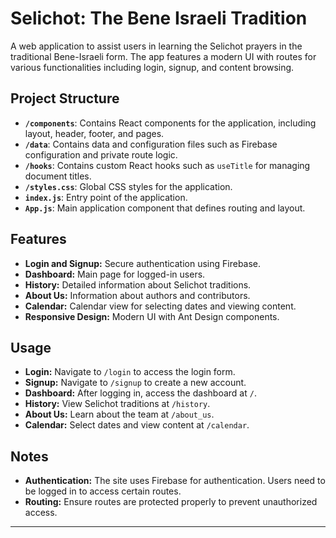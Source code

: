 # Selichot: The Bene Israeli Tradition

A web application to assist users in learning the Selichot prayers in the traditional Bene-Israeli form. The app features a modern UI with routes for various functionalities including login, signup, and content browsing.

## Project Structure

- **`/components`**: Contains React components for the application, including layout, header, footer, and pages.
- **`/data`**: Contains data and configuration files such as Firebase configuration and private route logic.
- **`/hooks`**: Contains custom React hooks such as `useTitle` for managing document titles.
- **`/styles.css`**: Global CSS styles for the application.
- **`index.js`**: Entry point of the application.
- **`App.js`**: Main application component that defines routing and layout.

## Features

- **Login and Signup:** Secure authentication using Firebase.
- **Dashboard:** Main page for logged-in users.
- **History:** Detailed information about Selichot traditions.
- **About Us:** Information about authors and contributors.
- **Calendar:** Calendar view for selecting dates and viewing content.
- **Responsive Design:** Modern UI with Ant Design components.

## Usage

- **Login:** Navigate to `/login` to access the login form.
- **Signup:** Navigate to `/signup` to create a new account.
- **Dashboard:** After logging in, access the dashboard at `/`.
- **History:** View Selichot traditions at `/history`.
- **About Us:** Learn about the team at `/about_us`.
- **Calendar:** Select dates and view content at `/calendar`.

## Notes

- **Authentication:** The site uses Firebase for authentication. Users need to be logged in to access certain routes.
- **Routing:** Ensure routes are protected properly to prevent unauthorized access.

---
